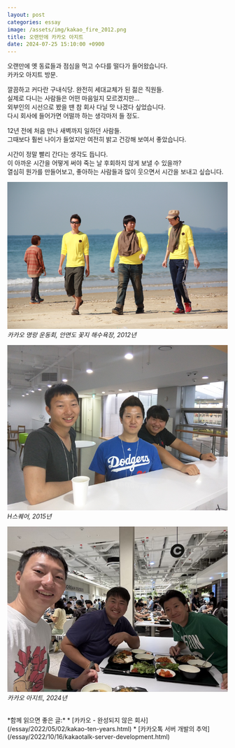 ```yaml
---
layout: post
categories: essay
image: /assets/img/kakao_fire_2012.png
title: 오랜만에 카카오 아지트
date: 2024-07-25 15:10:00 +0900
---
```


오랜만에 옛 동료들과 점심을 먹고 수다를 떨다가 들어왔습니다.  
카카오 아지트 방문.

깔끔하고 커다란 구내식당. 완전히 세대교체가 된 젊은 직원들.  
실제로 다니는 사람들은 어떤 마음일지 모르겠지만...  
외부인의 시선으로 봤을 땐 참 회사 다닐 맛 나겠다 싶었습니다.  
다시 회사에 들어가면 어떨까 하는 생각마저 들 정도.

12년 전에 처음 만나 새벽까지 일하던 사람들.  
그때보다 훨씬 나이가 들었지만 여전히 밝고 건강해 보여서 좋았습니다.

시간이 정말 빨리 간다는 생각도 듭니다.  
이 아까운 시간을 어떻게 써야 죽는 날 후회하지 않게 보낼 수 있을까?  
열심히 뭔가를 만들어보고, 좋아하는 사람들과 많이 웃으면서 시간을 보내고 싶습니다.

![2012년 카카오 명랑 운동회](/assets/img/kakao/kakao_fire_2012.png)  
*카카오 명랑 운동회, 안면도 꽃지 해수욕장, 2012년*

![H스퀘어, 2015년](/assets/img/kakao/kakao_fire_2015.png)  
*H스퀘어, 2015년*

![카카오 아지트](/assets/img/kakao/kakao_fire_2024.png)  
*카카오 아지트, 2024년*

<br>
*함께 읽으면 좋은 글:*
* [카카오 - 완성되지 않은 회사](/essay/2022/05/02/kakao-ten-years.html)
* [카카오톡 서버 개발의 추억](/essay/2022/10/16/kakaotalk-server-development.html)
